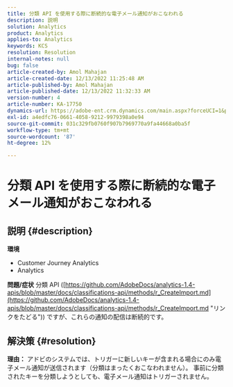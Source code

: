```yaml
---
title: 分類 API を使用する際に断続的な電子メール通知がおこなわれる
description: 説明
solution: Analytics
product: Analytics
applies-to: Analytics
keywords: KCS
resolution: Resolution
internal-notes: null
bug: false
article-created-by: Amol Mahajan
article-created-date: 12/13/2022 11:25:48 AM
article-published-by: Amol Mahajan
article-published-date: 12/13/2022 11:32:33 AM
version-number: 4
article-number: KA-17750
dynamics-url: https://adobe-ent.crm.dynamics.com/main.aspx?forceUCI=1&pagetype=entityrecord&etn=knowledgearticle&id=6d00fbe0-d87a-ed11-81ac-6045bd006239
exl-id: a4edfc76-0661-4058-9212-9979398a0e94
source-git-commit: 031c329fb0760f907b7969770a9fa44668a0ba5f
workflow-type: tm+mt
source-wordcount: '87'
ht-degree: 12%

---
```


# 分類 API を使用する際に断続的な電子メール通知がおこなわれる

## 説明 {#description}

<b>環境</b>
- Customer Journey Analytics
- Analytics



<b>問題/症状</b>
分類 API ([https://github.com/AdobeDocs/analytics-1.4-apis/blob/master/docs/classifications-api/methods/r_CreateImport.md](https://github.com/AdobeDocs/analytics-1.4-apis/blob/master/docs/classifications-api/methods/r_CreateImport.md "リンクをたどる")) ですが、これらの通知の配信は断続的です。


## 解決策 {#resolution}

<b>理由：</b>
アドビのシステムでは、トリガーに新しいキーが含まれる場合にのみ電子メール通知が送信されます（分類はまったくおこなわれません）。 事前に分類されたキーを分類しようとしても、電子メール通知はトリガーされません。
